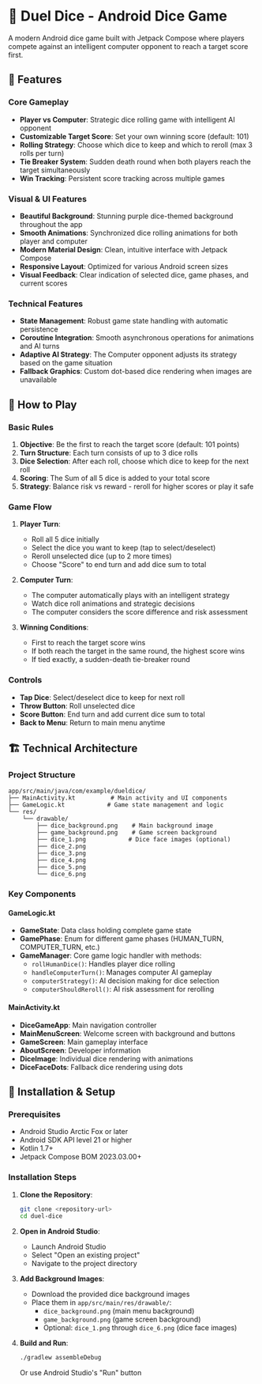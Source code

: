 # 🎲 Duel Dice - Android Dice Game

A modern Android dice game built with Jetpack Compose where players compete against an intelligent computer opponent to reach a target score first.

## 📱 Features

### Core Gameplay
- **Player vs Computer**: Strategic dice rolling game with intelligent AI opponent
- **Customizable Target Score**: Set your own winning score (default: 101)
- **Rolling Strategy**: Choose which dice to keep and which to reroll (max 3 rolls per turn)
- **Tie Breaker System**: Sudden death round when both players reach the target simultaneously
- **Win Tracking**: Persistent score tracking across multiple games

### Visual & UI Features
- **Beautiful Background**: Stunning purple dice-themed background throughout the app
- **Smooth Animations**: Synchronized dice rolling animations for both player and computer
- **Modern Material Design**: Clean, intuitive interface with Jetpack Compose
- **Responsive Layout**: Optimized for various Android screen sizes
- **Visual Feedback**: Clear indication of selected dice, game phases, and current scores

### Technical Features
- **State Management**: Robust game state handling with automatic persistence
- **Coroutine Integration**: Smooth asynchronous operations for animations and AI turns
- **Adaptive AI Strategy**: The Computer opponent adjusts its strategy based on the game situation
- **Fallback Graphics**: Custom dot-based dice rendering when images are unavailable

## 🎯 How to Play

### Basic Rules
1. **Objective**: Be the first to reach the target score (default: 101 points)
2. **Turn Structure**: Each turn consists of up to 3 dice rolls
3. **Dice Selection**: After each roll, choose which dice to keep for the next roll
4. **Scoring**: The Sum of all 5 dice is added to your total score
5. **Strategy**: Balance risk vs reward - reroll for higher scores or play it safe

### Game Flow
1. **Player Turn**:
   - Roll all 5 dice initially
   - Select the dice you want to keep (tap to select/deselect)
   - Reroll unselected dice (up to 2 more times)
   - Choose "Score" to end turn and add dice sum to total
  
2. **Computer Turn**:
   - The computer automatically plays with an intelligent strategy
   - Watch dice roll animations and strategic decisions
   - The computer considers the score difference and risk assessment

3. **Winning Conditions**:
   - First to reach the target score wins
   - If both reach the target in the same round, the highest score wins
   - If tied exactly, a sudden-death tie-breaker round

### Controls
- **Tap Dice**: Select/deselect dice to keep for next roll
- **Throw Button**: Roll unselected dice
- **Score Button**: End turn and add current dice sum to total
- **Back to Menu**: Return to main menu anytime

## 🏗️ Technical Architecture

### Project Structure
```
app/src/main/java/com/example/dueldice/
├── MainActivity.kt          # Main activity and UI components
├── GameLogic.kt            # Game state management and logic
└── res/
    └── drawable/
        ├── dice_background.png    # Main background image
        ├── game_background.png    # Game screen background
        ├── dice_1.png            # Dice face images (optional)
        ├── dice_2.png
        ├── dice_3.png
        ├── dice_4.png
        ├── dice_5.png
        └── dice_6.png
```

### Key Components

#### GameLogic.kt
- **GameState**: Data class holding complete game state
- **GamePhase**: Enum for different game phases (HUMAN_TURN, COMPUTER_TURN, etc.)
- **GameManager**: Core game logic handler with methods:
  - `rollHumanDice()`: Handles player dice rolling
  - `handleComputerTurn()`: Manages computer AI gameplay
  - `computerStrategy()`: AI decision making for dice selection
  - `computerShouldReroll()`: AI risk assessment for rerolling

#### MainActivity.kt
- **DiceGameApp**: Main navigation controller
- **MainMenuScreen**: Welcome screen with background and buttons
- **GameScreen**: Main gameplay interface
- **AboutScreen**: Developer information
- **DiceImage**: Individual dice rendering with animations
- **DiceFaceDots**: Fallback dice rendering using dots

## 🚀 Installation & Setup

### Prerequisites
- Android Studio Arctic Fox or later
- Android SDK API level 21 or higher
- Kotlin 1.7+
- Jetpack Compose BOM 2023.03.00+

### Installation Steps

1. **Clone the Repository**:
   ```bash
   git clone <repository-url>
   cd duel-dice
   ```

2. **Open in Android Studio**:
   - Launch Android Studio
   - Select "Open an existing project"
   - Navigate to the project directory

3. **Add Background Images**:
   - Download the provided dice background images
   - Place them in `app/src/main/res/drawable/`:
     - `dice_background.png` (main menu background)
     - `game_background.png` (game screen background)
     - Optional: `dice_1.png` through `dice_6.png` (dice face images)

4. **Build and Run**:
   ```bash
   ./gradlew assembleDebug
   ```
   Or use Android Studio's "Run" button







